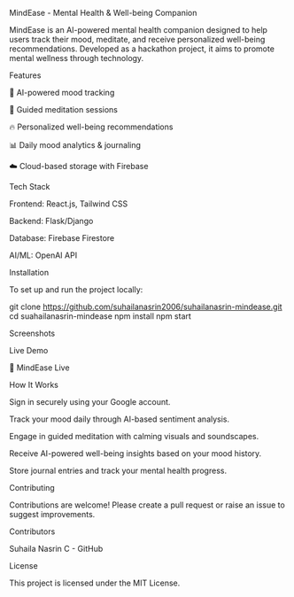 MindEase - Mental Health & Well-being Companion

MindEase is an AI-powered mental health companion designed to help users track their mood, meditate, and receive personalized well-being recommendations. Developed as a hackathon project, it aims to promote mental wellness through technology.

Features

🌟 AI-powered mood tracking

🧘 Guided meditation sessions

🔥 Personalized well-being recommendations

📊 Daily mood analytics & journaling

☁️ Cloud-based storage with Firebase

Tech Stack

Frontend: React.js, Tailwind CSS

Backend: Flask/Django

Database: Firebase Firestore

AI/ML: OpenAI API

Installation

To set up and run the project locally:

git clone https://github.com/suhailanasrin2006/suhailanasrin-mindease.git
cd suahailanasrin-mindease
npm install
npm start

Screenshots



Live Demo

🔗 MindEase Live

How It Works

Sign in securely using your Google account.

Track your mood daily through AI-based sentiment analysis.

Engage in guided meditation with calming visuals and soundscapes.

Receive AI-powered well-being insights based on your mood history.

Store journal entries and track your mental health progress.

Contributing

Contributions are welcome! Please create a pull request or raise an issue to suggest improvements.

Contributors

Suhaila Nasrin C - GitHub

License

This project is licensed under the MIT License.

